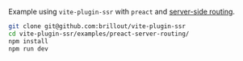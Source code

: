 Example using `vite-plugin-ssr` with `preact` and [server-side routing](https://vite-plugin-ssr.com/server-routing).

```bash
git clone git@github.com:brillout/vite-plugin-ssr
cd vite-plugin-ssr/examples/preact-server-routing/
npm install
npm run dev
```

